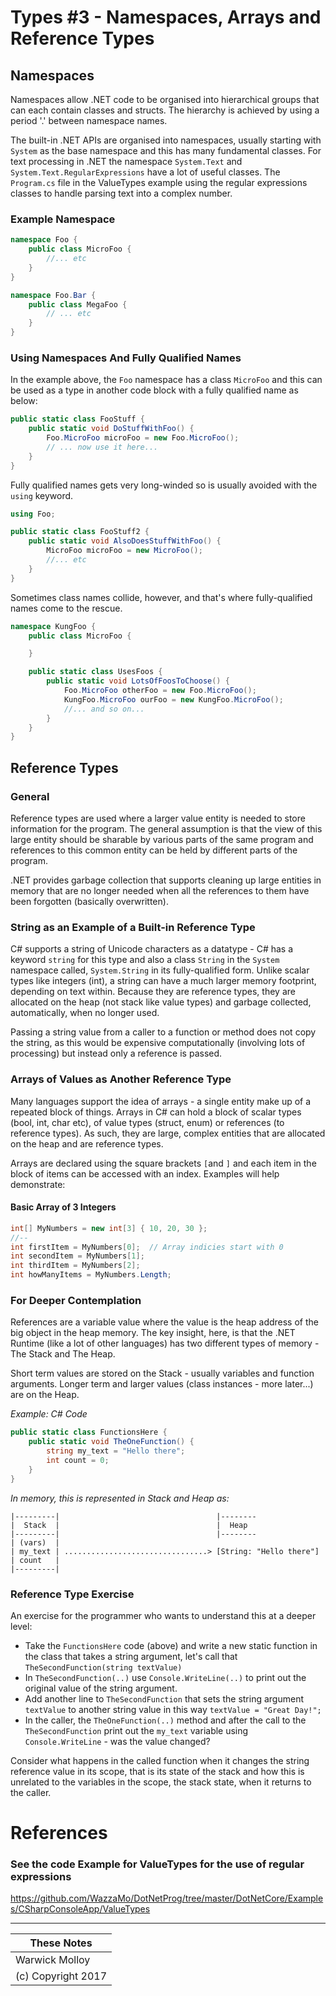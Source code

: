 # Types #3 - Namespaces, Arrays and Reference Types
## Namespaces
Namespaces allow .NET code to be organised into hierarchical groups that can
each contain classes and structs.  The hierarchy is achieved by using a 
period '.' between namespace names.

The built-in .NET APIs are organised into namespaces, usually starting with
`System` as the base namespace and this has many fundamental classes.  For
text processing in .NET the namespace `System.Text` and `System.Text.RegularExpressions`
have a lot of useful classes.  The `Program.cs` file in the ValueTypes example
using the regular expressions classes to handle parsing text into a complex
number.

### Example Namespace
```cs
namespace Foo {
    public class MicroFoo {
        //... etc
    }
}

namespace Foo.Bar {
    public class MegaFoo {
        // ... etc
    }
}
```

### Using Namespaces And Fully Qualified Names
In the example above, the `Foo` namespace has a class `MicroFoo` and this can be used as a type in another
code block with a fully qualified name as below:
```cs
public static class FooStuff {
    public static void DoStuffWithFoo() {
        Foo.MicroFoo microFoo = new Foo.MicroFoo();
        // ... now use it here...
    }
}
```

Fully qualified names gets very long-winded so is usually avoided with the `using` keyword.
```cs
using Foo;

public static class FooStuff2 {
    public static void AlsoDoesStuffWithFoo() {
        MicroFoo microFoo = new MicroFoo();
        //... etc
    }
}
```

Sometimes class names collide, however, and that's where fully-qualified names come to the rescue.

```cs
namespace KungFoo {
    public class MicroFoo {

    }

    public static class UsesFoos {
        public static void LotsOfFoosToChoose() {
            Foo.MicroFoo otherFoo = new Foo.MicroFoo();
            KungFoo.MicroFoo ourFoo = new KungFoo.MicroFoo();
            //... and so on...
        }
    }
}
```

## Reference Types
### General
Reference types are used where a larger value entity is needed to store
information for the program.  The general assumption is that the
view of this large entity should be sharable by various parts
of the same program and references to this common entity can be
held by different parts of the program.

.NET provides garbage collection that supports cleaning up large
entities in memory that are no longer needed when all the references
to them have been forgotten (basically overwritten).

### String as an Example of a Built-in Reference Type
C# supports a string of Unicode characters as a datatype - C# has a keyword `string` for this type
and also a class `String` in the `System` namespace called, `System.String` in its fully-qualified form.
Unlike scalar types like integers (int), a string can have a much larger memory footprint, depending on text within.
Because they are reference types, they are allocated on the heap (not stack like value types) 
and garbage collected, automatically, when no longer used.

Passing a string value from a caller to a function or method does not copy the string, as this would be
expensive computationally (involving lots of processing) but instead only a reference is passed.

### Arrays of Values as Another Reference Type
Many languages support the idea of arrays - a single entity make up of a repeated block of things.
Arrays in C# can hold a block of scalar types (bool, int, char etc), of value types (struct, enum) or
references (to reference types).  As such, they are large, complex entities that are allocated
on the heap and are reference types.

Arrays are declared using the square brackets `[`and `]` and each item in the block of items
can be accessed with an index.  Examples will help demonstrate:
#### Basic Array of 3 Integers
```cs
int[] MyNumbers = new int[3] { 10, 20, 30 };
//--
int firstItem = MyNumbers[0];  // Array indicies start with 0
int secondItem = MyNumbers[1];
int thirdItem = MyNumbers[2];
int howManyItems = MyNumbers.Length;
```

### For Deeper Contemplation
References are a variable value where the value is the heap address of the big object in the heap memory.
The key insight, here, is that the .NET Runtime (like a lot of other languages) has two different types
of memory - The Stack and The Heap.

Short term values are stored on the Stack - usually variables and function arguments.
Longer term and larger values (class instances - more later...) are on the Heap.

*Example: C# Code*
```cs
public static class FunctionsHere {
    public static void TheOneFunction() {
        string my_text = "Hello there";
        int count = 0;
    }
}
```
*In memory, this is represented in Stack and Heap as:*

```
|---------|                                   |--------
|  Stack  |                                   |  Heap
|---------|                                   |--------
| (vars)  |
| my_text | ................................> [String: "Hello there"]
| count   |
|---------|
```

### Reference Type Exercise
An exercise for the programmer who wants to understand this at a deeper level:
- Take the `FunctionsHere` code (above) and write a new static function in the class
that takes a string argument, let's call that `TheSecondFunction(string textValue)`
- In `TheSecondFunction(..)` use `Console.WriteLine(..)` to print out the original value of
the string argument.
- Add another line to `TheSecondFunction` that sets the string argument `textValue` to another 
string value in this way `textValue = "Great Day!";`
- In the caller, the `TheOneFunction(..)` method and after the call to the `TheSecondFunction`
print out the `my_text` variable using `Console.WriteLine` - was the value changed?

Consider what happens in the called function when it changes the string reference value
in its scope, that is its state of the stack and how this is unrelated to the variables
in the scope, the stack state, when it returns to the caller.


# References
### See the code Example for ValueTypes for the use of regular expressions
https://github.com/WazzaMo/DotNetProg/tree/master/DotNetCore/Examples/CSharpConsoleApp/ValueTypes



----
| These Notes         |
|---------------------|
| Warwick Molloy      |
| (c) Copyright 2017  |